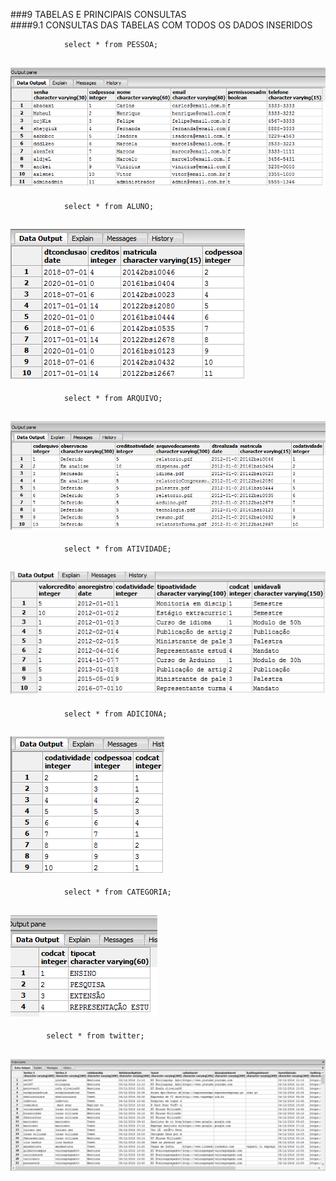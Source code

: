 ###9	TABELAS E PRINCIPAIS CONSULTAS<br>
####9.1	CONSULTAS DAS TABELAS COM TODOS OS DADOS INSERIDOS<br>

				select * from PESSOA;

![Alt text](https://github.com/calosguilherme/trab01/blob/master/9.1/1.png  "Resultado")<br>
---------------------------------------------------------------------------------------------

				select * from ALUNO;

![Alt text](https://github.com/calosguilherme/trab01/blob/master/aluno.png "Resultado")<br>
---------------------------------------------------------------------------------------------

				select * from ARQUIVO;

![Alt text](https://github.com/calosguilherme/trab01/blob/master/9.1/2.png  "Resultado")<br>
---------------------------------------------------------------------------------------------

				select * from ATIVIDADE;

![Alt text](https://github.com/calosguilherme/trab01/blob/master/9.1/3.png  "Resultado")<br>
---------------------------------------------------------------------------------------------

				select * from ADICIONA;

![Alt text](https://github.com/calosguilherme/trab01/blob/master/adiciona.png "Resultado")<br>
---------------------------------------------------------------------------------------------

				select * from CATEGORIA;

![Alt text](https://github.com/calosguilherme/trab01/blob/master/9.1/5.png  "Resultado")<br>
---------------------------------------------------------------------------------------------
			select * from twitter;

![Alt text](https://github.com/calosguilherme/trab01/blob/master/9.1/twitter.png  "Resultado")<br>
---------------------------------------------------------------------------------------------

